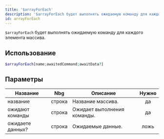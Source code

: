 ```yaml
---
title: '$arrayForEach'
description: '$arrayForEach будет выполнять ожидаемую команду для каждого элемента массива.'
id: arrayForEach
---
```


`$arrayForEach` будет выполнять ожидаемую команду для каждого элемента массива.

## Использование

```php
$arrayForEach[name;awaitedCommand;awaitData?]
```

## Параметры

| Название         | Nbg    | Описание                    | Нужно |
| ---------------- | ------ | --------------------------- |:-----:|
| название         | строка | Название массива.           |  да   |
| ожидают команды  | строка | Ожидает выполнения команды. |  да   |
| ожидаете данных? | строка | Ожидаемые данные.           | ложь  |